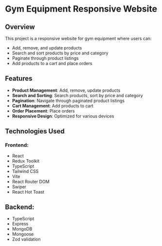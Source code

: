 # Gym Equipment Responsive Website

## Overview
This project is a responsive website for gym equipment where users can:
- Add, remove, and update products
- Search and sort products by price and category
- Paginate through product listings
- Add products to a cart and place orders

## Features
- **Product Management**: Add, remove, update products
- **Search and Sorting**: Search products, sort by price and category
- **Pagination**: Navigate through paginated product listings
- **Cart Management**: Add products to cart
- **Order Placement**: Place orders
- **Responsive Design**: Optimized for various devices

## Technologies Used
### Frontend:

- React
- Redux Toolkit
- TypeScript
- Tailwind CSS
- Vite
- React Router DOM
- Swiper
- React Hot Toast

## Backend:

- TypeScript
- Express
- MongoDB
- Mongoose
- Zod validation
